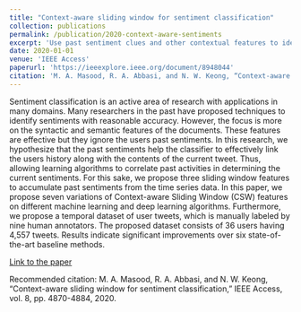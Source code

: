 ```yaml
---
title: "Context-aware sliding window for sentiment classification"
collection: publications
permalink: /publication/2020-context-aware-sentiments
excerpt: 'Use past sentiment clues and other contextual features to identify the sentiments of a tweet.'
date: 2020-01-01
venue: 'IEEE Access'
paperurl: 'https://ieeexplore.ieee.org/document/8948044'
citation: 'M. A. Masood, R. A. Abbasi, and N. W. Keong, “Context-aware sliding window for sentiment classification,”  IEEE Access, vol. 8, pp. 4870-4884, 2020.'
---
```

Sentiment classification is an active area of research with applications in many domains. Many researchers in the past have proposed techniques to identify sentiments with reasonable accuracy. However, the focus is more on the syntactic and semantic features of the documents. These features are effective but they ignore the users past sentiments. In this research, we hypothesize that the past sentiments help the classifier to effectively link the users history along with the contents of the current tweet. Thus, allowing learning algorithms to correlate past activities in determining the current sentiments. For this sake, we propose three sliding window features to accumulate past sentiments from the time series data. In this paper, we propose seven variations of Context-aware Sliding Window (CSW) features on different machine learning and deep learning algorithms. Furthermore, we propose a temporal dataset of user tweets, which is manually labeled by nine human annotators. The proposed dataset consists of 36 users having 4,557 tweets. Results indicate significant improvements over six state-of-the-art baseline methods.

[Link to the paper](https://ieeexplore.ieee.org/document/8948044)

Recommended citation: M. A. Masood, R. A. Abbasi, and N. W. Keong, “Context-aware sliding window for sentiment classification,” IEEE Access, vol. 8, pp. 4870-4884, 2020.

